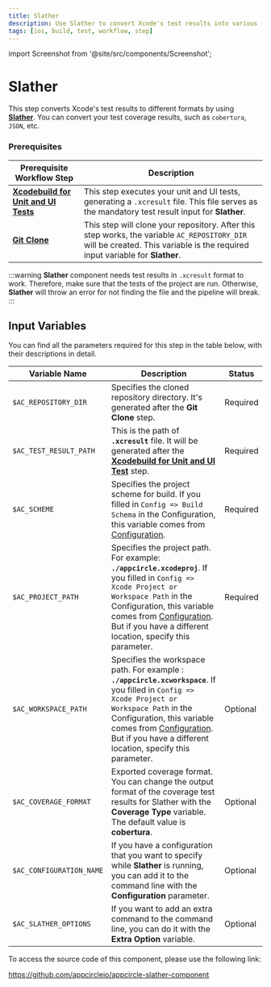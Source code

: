 ```yaml
---
title: Slather
description: Use Slather to convert Xcode's test results into various formats. Prerequisites include Xcodebuild for Tests and Git Clone.
tags: [ios, build, test, workflow, step]
---
```


import Screenshot from '@site/src/components/Screenshot';

# Slather

This step converts Xcode's test results to different formats by using [**Slather**](https://github.com/SlatherOrg/slather/). You can convert your test coverage results, such as `cobertura`, `JSON`, etc.

### Prerequisites

| Prerequisite Workflow Step                      | Description                                     |
|-------------------------------------------------|-------------------------------------------------|
| [**Xcodebuild for Unit and UI Tests**](https://docs.appcircle.io/workflows/ios-specific-workflow-steps#xcodebuild-for-unit-and-ui-tests) | This step executes your unit and UI tests, generating a `.xcresult` file. This file serves as the mandatory test result input for **Slather**. |
| [**Git Clone**](https://docs.appcircle.io/workflows/common-workflow-steps/#git-clone) | This step will clone your repository. After this step works, the variable `AC_REPOSITORY_DIR` will be created. This variable is the required input variable for **Slather**. |


<Screenshot url='https://cdn.appcircle.io/docs/assets/BE2830-slatherOrder.png' />

:::warning
**Slather** component needs test results in `.xcresult` format to work. Therefore, make sure that the tests of the project are run. Otherwise, **Slather** will throw an error for not finding the file and the pipeline will break. 
:::

## Input Variables

You can find all the parameters required for this step in the table below, with their descriptions in detail.

<Screenshot url='https://cdn.appcircle.io/docs/assets/BE2830-slatherInput.png' />

| Variable Name           | Description                          | Status                           |
|-------------------------|--------------------------------------|----------------------------------|
| `$AC_REPOSITORY_DIR`    | Specifies the cloned repository directory. It's generated after the **Git Clone** step. | Required |
| `$AC_TEST_RESULT_PATH`  | This is the path of **`.xcresult`** file. It will be generated after the [**Xcodebuild for Unit and UI Test**](https://docs.appcircle.io/workflows/ios-specific-workflow-steps#xcodebuild-for-unit-and-ui-tests) step. | Required |
| `$AC_SCHEME`            | Specifies the project scheme for build. If you filled in `Config => Build Schema` in the Configuration, this variable comes from [Configuration](https://docs.appcircle.io/build/building-ios-applications#build-configuration). | Required |
| `$AC_PROJECT_PATH`      | Specifies the project path. For example: **`./appcircle.xcodeproj`**. If you filled in `Config => Xcode Project or Workspace Path` in the Configuration, this variable comes from [Configuration](https://docs.appcircle.io/build/building-ios-applications#build-configuration). But if you have a different location, specify this parameter. | Required |
| `$AC_WORKSPACE_PATH`    | Specifies the workspace path. For example : **`./appcircle.xcworkspace`**. If you filled in `Config => Xcode Project or Workspace Path` in the Configuration, this variable comes from [Configuration](https://docs.appcircle.io/build/building-ios-applications#build-configuration). But if you have a different location, specify this parameter. | Optional |
| `$AC_COVERAGE_FORMAT`   | Exported coverage format. You can change the output format of the coverage test results for Slather with the **Coverage Type** variable. The default value is **cobertura**. | Optional |
| `$AC_CONFIGURATION_NAME`| If you have a configuration that you want to specify while **Slather** is running, you can add it to the command line with the **Configuration** parameter. | Optional |
| `$AC_SLATHER_OPTIONS`   | If you want to add an extra command to the command line, you can do it with the **Extra Option** variable. | Optional |


To access the source code of this component, please use the following link:

https://github.com/appcircleio/appcircle-slather-component